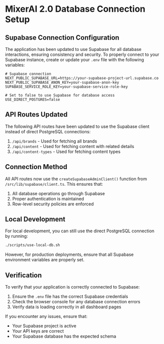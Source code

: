 # MixerAI 2.0 Database Connection Setup

## Supabase Connection Configuration

The application has been updated to use Supabase for all database interactions, ensuring consistency and security. To properly connect to your Supabase instance, create or update your `.env` file with the following variables:

```
# Supabase connection
NEXT_PUBLIC_SUPABASE_URL=https://your-supabase-project-url.supabase.co
NEXT_PUBLIC_SUPABASE_ANON_KEY=your-supabase-anon-key
SUPABASE_SERVICE_ROLE_KEY=your-supabase-service-role-key

# Set to false to use Supabase for database access
USE_DIRECT_POSTGRES=false
```

## API Routes Updated

The following API routes have been updated to use the Supabase client instead of direct PostgreSQL connections:

1. `/api/brands` - Used for fetching all brands
2. `/api/content` - Used for fetching content with related details
3. `/api/content-types` - Used for fetching content types

## Connection Method

All API routes now use the `createSupabaseAdminClient()` function from `/src/lib/supabase/client.ts`. This ensures that:

1. All database operations go through Supabase
2. Proper authentication is maintained
3. Row-level security policies are enforced

## Local Development

For local development, you can still use the direct PostgreSQL connection by running:

```bash
./scripts/use-local-db.sh
```

However, for production deployments, ensure that all Supabase environment variables are properly set.

## Verification

To verify that your application is correctly connected to Supabase:

1. Ensure the `.env` file has the correct Supabase credentials
2. Check the browser console for any database connection errors
3. Verify data is loading correctly in all dashboard pages

If you encounter any issues, ensure that:
- Your Supabase project is active
- Your API keys are correct
- Your Supabase database has the expected schema 